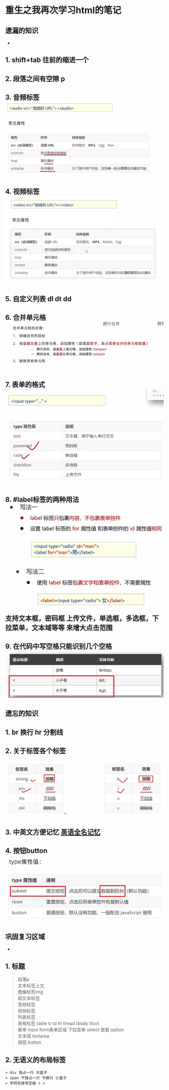 # 重生之我再次学习html的笔记

## 遗漏的知识
-
## 1. shift+tab 往前的缩进一个
## 2. 段落之间有空隙 p
## 3. 音频标签  ![alt text](image-3.png) 
## 4. 视频标签  ![alt text](image-4.png)
## 5. 自定义列表 dl dt dd
## 6. 合并单元格![alt text](image-5.png)  
## 7. 表单的格式 ![alt text](image-6.png)
## 8. #label标签的两种用法![alt text](image-7.png)  ![alt text](image-8.png) 支持文本框，密码框 上传文件，单选框，多选框，下拉菜单，文本域等等 来增大点击范围
## 9. 在代码中写空格只能识别几个空格 ![alt text](image-10.png)


遗忘的知识
-
## 1. br 换行 hr 分割线
## 2. 关于标签各个标签  
   ![alt text](image-2.png)
## 3. 中英文方便记忆 [英语全名记忆](https://blog.csdn.net/qq_40942329/article/details/78879992)
## 4. 按钮button![alt text](image-9.png)

## 巩固复习区域
-
## 1. 标题   
   >段落p  
   >文本标签上文  
   >图像标签img  
   >超文本标签  
   >音频标签  
   >视频标签  
   >列表标签   
   >表格标签 table tr td th thead tbody tfoot  
   >表单 input  form表单区域
   >下拉菜单 select 嵌套 option  
   >文本域 textarea   
   >按钮 button 
## 2. 无语义的布局标签
    > div 独占一行 大盒子
    > span 不独占一行 不换行 小盒子 
    > 字符实体写空格 > <



